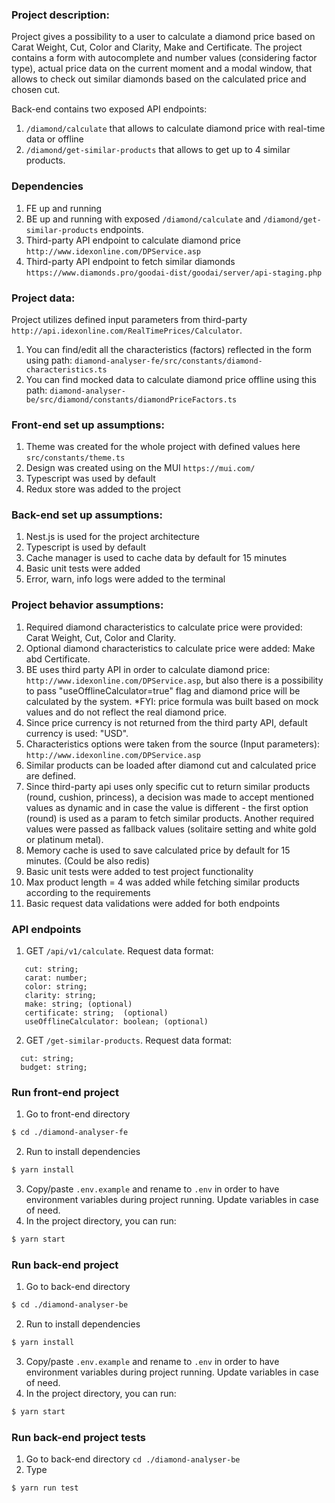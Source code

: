 ### Project description:
Project gives a possibility to a user to calculate a diamond price based on Carat Weight, Cut, Color and Clarity, Make and Certificate.
The project contains a form with autocomplete and number values (considering factor type), actual price data on the current moment and a modal window,
that allows to check out similar diamonds based on the calculated price and chosen cut.

Back-end contains two exposed API endpoints:
1. `/diamond/calculate` that allows to calculate diamond price with real-time data or offline
2. `/diamond/get-similar-products` that allows to get up to 4 similar products.

### Dependencies
1. FE up and running
2. BE up and running with exposed `/diamond/calculate` and `/diamond/get-similar-products` endpoints.
3. Third-party API endpoint to calculate diamond price `http://www.idexonline.com/DPService.asp`
4. Third-party API endpoint to fetch similar diamonds `https://www.diamonds.pro/goodai-dist/goodai/server/api-staging.php`

### Project data:
Project utilizes defined input parameters from third-party `http://api.idexonline.com/RealTimePrices/Calculator`.
1. You can find/edit all the characteristics (factors) reflected in the form using path:
   `diamond-analyser-fe/src/constants/diamond-characteristics.ts`
2. You can find mocked data to calculate diamond price offline using this path:
   `diamond-analyser-be/src/diamond/constants/diamondPriceFactors.ts`

### Front-end set up assumptions:
1. Theme was created for the whole project with defined values here `src/constants/theme.ts`
2. Design was created using on the MUI `https://mui.com/`
3. Typescript was used by default
4. Redux store was added to the project

### Back-end set up assumptions:
1. Nest.js is used for the project architecture
2. Typescript is used by default
3. Cache manager is used to cache data by default for 15 minutes
4. Basic unit tests were added
5. Error, warn, info logs were added to the terminal

### Project behavior assumptions:
1. Required diamond characteristics to calculate price were provided: Carat Weight, Cut, Color and Clarity.
2. Optional diamond characteristics to calculate price were added: Make abd Certificate.
3. BE uses third party API in order to calculate diamond price:
`http://www.idexonline.com/DPService.asp`, but also there is a possibility to pass "useOfflineCalculator=true" flag and diamond price will be calculated by the system.
*FYI: price formula was built based on mock values and do not reflect the real diamond price.
4. Since price currency is not returned from the third party API, default currency is used: "USD".
5. Characteristics options were taken from the source (Input parameters):
`http://www.idexonline.com/DPService.asp`
6. Similar products can be loaded after diamond cut and calculated price are defined. 
7. Since third-party api uses only specific cut to return similar products
   (round, cushion, princess), a decision was made to accept mentioned values as dynamic and in case the value is different -
   the first option (round) is used as a param to fetch similar products.
   Another required values were passed as fallback values (solitaire setting and white gold or platinum metal). 
8. Memory cache is used to save calculated price by default for 15 minutes. (Could be also redis)
9. Basic unit tests were added to test project functionality 
10. Max product length = 4 was added while fetching similar products according to the requirements 
11. Basic request data validations were added for both endpoints

### API endpoints
1. GET `/api/v1/calculate`. Request data format:
````
   cut: string;
   carat: number;
   color: string;
   clarity: string;
   make: string; (optional)
   certificate: string;  (optional)
   useOfflineCalculator: boolean; (optional)
````
2. GET `/get-similar-products`. Request data format:
````
  cut: string;
  budget: string;
````

### Run front-end project
1. Go to front-end directory
```bash
$ cd ./diamond-analyser-fe
````
2. Run to install dependencies
```bash
$ yarn install
````
3. Copy/paste `.env.example` and rename to `.env` in order to have environment variables during project running. Update variables in case of need. 
4. In the project directory, you can run:
```bash
$ yarn start
````

### Run back-end project
1. Go to back-end directory
```bash
$ cd ./diamond-analyser-be
````
2. Run to install dependencies
```bash
$ yarn install
````
3. Copy/paste `.env.example` and rename to `.env` in order to have environment variables during project running. Update variables in case of need.
4. In the project directory, you can run:
```bash
$ yarn start
````

### Run back-end project tests
1. Go to back-end directory
   `cd ./diamond-analyser-be`
2. Type
```bash
$ yarn run test
```
